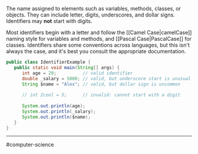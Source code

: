 The name assigned to elements such as variables, methods, classes, or objects.  They can include letter, digits, underscores, and dollar signs. Identifiers may **not** start with digits. 

Most identifiers begin with a letter and follow the [[Camel Case|camelCase]] naming style for variables and methods, and [[Pascal Case|PascalCase]] for classes. Identifiers share some conventions across languages, but this isn't always the case, and it's best you consult the appropriate documentation.

```java
public class IdentifierExample {
   public static void main(String[] args) {
      int age = 20;          // valid identifier
      double _salary = 5000; // valid, but underscore start is unusual
      String $name = "Alex"; // valid, but dollar sign is uncommon
      
      // int 2cool = 5;      // invalid: cannot start with a digit
      
      System.out.println(age);
      System.out.println(_salary);
      System.out.println($name);
   }
}
```

---
#computer-science 